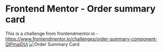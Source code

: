 # Frontend Mentor - Order summary card
This is a challenge from frontendmentor.io - https://www.frontendmentor.io/challenges/order-summary-component-QlPmajDUj
![Order Summary Card](https://user-images.githubusercontent.com/15197958/186661906-4c02713f-c128-4650-b161-f1ab895a206e.png)
